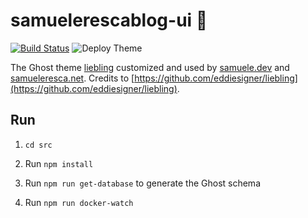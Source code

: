 # samuelerescablog-ui :rocket:

[![Build Status](https://dev.azure.com/samueleresca0753/samuelerescablog-ui/_apis/build/status/samueleresca.samuelerescablog-ui?branchName=master)](https://dev.azure.com/samueleresca0753/samuelerescablog-ui/_build/latest?definitionId=34&branchName=master)
![Deploy Theme](https://github.com/samueleresca/samuelerescablog-ui/workflows/Deploy%20Theme/badge.svg?branch=master)

The Ghost theme [liebling](https://github.com/eddiesigner/liebling) customized and used by [samuele.dev](https://samuele.dev) and [samueleresca.net](https://samueleresca.net). Credits to [https://github.com/eddiesigner/liebling](https://github.com/eddiesigner/liebling).

## Run

1. `cd src`

2. Run `npm install`

3. Run `npm run get-database` to generate the Ghost schema

4. Run `npm run docker-watch`


